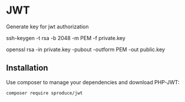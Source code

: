 # JWT

Generate key for jwt authorization

ssh-keygen -t rsa -b 2048 -m PEM -f private.key

openssl rsa -in private.key -pubout -outform PEM -out public.key

Installation
------------

Use composer to manage your dependencies and download PHP-JWT:

```bash
composer require sproduce/jwt
```

